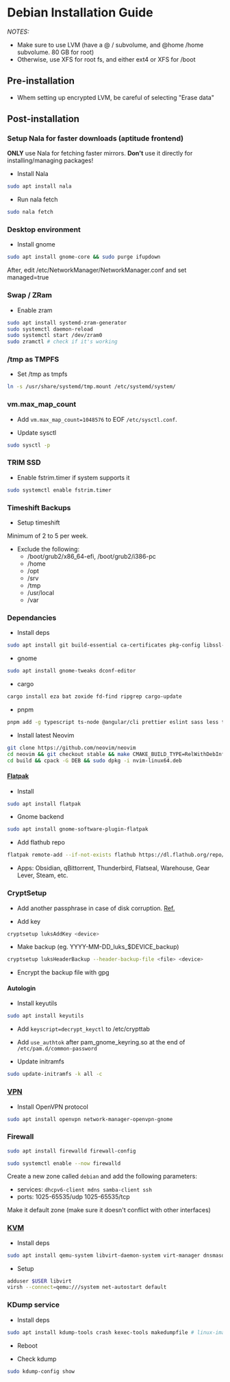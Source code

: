 # Debian Installation Guide

_NOTES:_

- Make sure to use LVM (have a @ / subvolume, and @home /home subvolume. 80 GB for root)
- Otherwise, use XFS for root fs, and either ext4 or XFS for /boot

## Pre-installation

- Whem setting up encrypted LVM, be careful of selecting "Erase data"

## Post-installation

### Setup Nala for faster downloads (aptitude frontend)

**ONLY** use Nala for fetching faster mirrors. **Don't** use it directly for installing/managing packages!

- Install Nala

```bash
sudo apt install nala
```

- Run nala fetch

```bash
sudo nala fetch
```

### Desktop environment

- Install gnome

```bash
sudo apt install gnome-core && sudo purge ifupdown
```

After, edit /etc/NetworkManager/NetworkManager.conf and set managed=true

### Swap / ZRam

- Enable zram

```bash
sudo apt install systemd-zram-generator
sudo systemctl daemon-reload
sudo systemctl start /dev/zram0
sudo zramctl # check if it's working
```

### /tmp as TMPFS

- Set /tmp as tmpfs

```bash
ln -s /usr/share/systemd/tmp.mount /etc/systemd/system/
```

### vm.max_map_count

- Add `vm.max_map_count=1048576` to EOF `/etc/sysctl.conf`.

- Update sysctl

```bash
sudo sysctl -p
```

### TRIM SSD

- Enable fstrim.timer if system supports it

```bash
sudo systemctl enable fstrim.timer
```

### Timeshift Backups

- Setup timeshift

Minimum of 2 to 5 per week.

- Exclude the following:
  - /boot/grub2/x86_64-efi, /boot/grub2/i386-pc
  - /home
  - /opt
  - /srv
  - /tmp
  - /usr/local
  - /var

### Dependancies

- Install deps

```bash
sudo apt install git build-essential ca-certificates pkg-config libssl-dev cmake clang llvm clangd lldb apt-transport-https fzf unzip libtool ninja-build gettext python3-pip pipx fonts-recommended ttf-mscorefonts-installer fonts-noto fonts-jetbrains-mono libavcodec-extra vlc neofetch curl zsh steam-devices torbrowser-launcher timeshift kitty
```

- gnome

```bash
sudo apt install gnome-tweaks dconf-editor
```

- cargo

```bash
cargo install eza bat zoxide fd-find ripgrep cargo-update
```

- pnpm

```bash
pnpm add -g typescript ts-node @angular/cli prettier eslint sass less tree-sitter-cli tldr
```

- Install latest Neovim

```bash
git clone https://github.com/neovim/neovim
cd neovim && git checkout stable && make CMAKE_BUILD_TYPE=RelWithDebInfo
cd build && cpack -G DEB && sudo dpkg -i nvim-linux64.deb
```

#### [Flatpak](https://www.flatpak.org/setup/Debian)

- Install

```bash
sudo apt install flatpak
```

- Gnome backend

```bash
sudo apt install gnome-software-plugin-flatpak
```

- Add flathub repo

```bash
flatpak remote-add --if-not-exists flathub https://dl.flathub.org/repo/flathub.flatpakrepo
```

- Apps:
  Obsidian, qBittorrent, Thunderbird, Flatseal, Warehouse, Gear Lever, Steam, etc.

### CryptSetup

- Add another passphrase in case of disk corruption. [Ref.](https://docs.fedoraproject.org/en-US/quick-docs/encrypting-drives-using-LUKS/#_common_post_installation_tasks)

- Add key

```bash
cryptsetup luksAddKey <device>
```

- Make backup (eg. YYYY-MM-DD_luks\_$DEVICE_backup)

```bash
cryptsetup luksHeaderBackup --header-backup-file <file> <device>
```

- Encrypt the backup file with gpg

#### Autologin

- Install keyutils

```bash
sudo apt install keyutils
```

- Add `keyscript=decrypt_keyctl` to /etc/crypttab

- Add `use_authtok` after pam_gnome_keyring.so at the end of `/etc/pam.d/common-password`

- Update initramfs

```bash
sudo update-initramfs -k all -c
```

### [VPN](https://wiki.debian.org/OpenVPN)

- Install OpenVPN protocol

```bash
sudo apt install openvpn network-manager-openvpn-gnome
```

### Firewall

```bash
sudo apt install firewalld firewall-config
```

```bash
sudo systemctl enable --now firewalld
```

Create a new zone called `debian` and add the following parameters:

- services: `dhcpv6-client mdns samba-client ssh`
- ports: 1025-65535/udp 1025-65535/tcp

Make it default zone (make sure it doesn't conflict with other interfaces)

### [KVM](https://wiki.debian.org/KVM)

- Install deps

```bash
sudo apt install qemu-system libvirt-daemon-system virt-manager dnsmasq-base bridge-utils
```

- Setup

```bash
adduser $USER libvirt
virsh --connect=qemu:///system net-autostart default
```

### KDump service

- Install deps

```bash
sudo apt install kdump-tools crash kexec-tools makedumpfile # linux-image-$ARCHITECTURE-dbg OPTIONAL
```

- Reboot

- Check kdump

```bash
sudo kdump-config show
```
